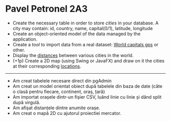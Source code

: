 # Pavel Petronel 2A3


<ul>
<li> Create the necessary table in order to store <i>cities</i> in your database. A city may contain: id, country, name, capital(0/1), latitude, longitude
</li><li> Create an object-oriented model of the data managed by the application.
</li><li> Create a <i>tool</i> to import data from a real dataset: <a href="https://www.kaggle.com/datasets/nikitagrec/world-capitals-gps">World capitals gps</a> or other.
</li><li> Display the <a href="https://www.geeksforgeeks.org/program-distance-two-points-earth/">distances</a> between various cities in the world.
</li><li> (+1p) Create a 2D map (using Swing or JavaFX) and draw on it the cities at their corresponding <a href="https://www.baeldung.com/java-convert-latitude-longitude">locations</a>.
</li></ul>

<hr>

- Am creat tabelele necesare direct din pgAdmin
- Am creat un model orientat obiect după tabelele din baza de date (câte o clasă pentru fiecare, continent, oraș, țară)
- Am importat orașele dintr-un fișier CSV, luând linie cu linie și dând split după virgulă.
- Am afișat distanțele dintre anumite orașe.
- Am creat o mapă 2D cu ajutorul proiectiei mercator.